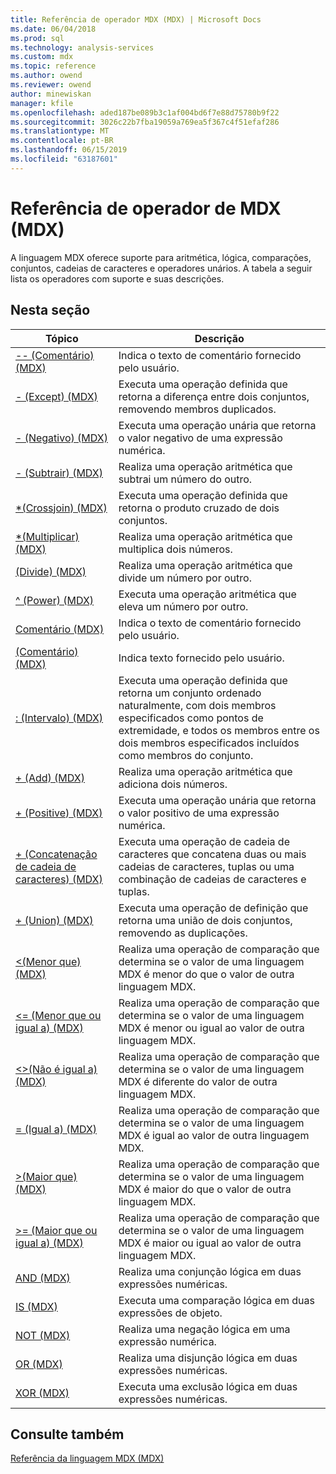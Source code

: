 ```yaml
---
title: Referência de operador MDX (MDX) | Microsoft Docs
ms.date: 06/04/2018
ms.prod: sql
ms.technology: analysis-services
ms.custom: mdx
ms.topic: reference
ms.author: owend
ms.reviewer: owend
author: minewiskan
manager: kfile
ms.openlocfilehash: aded187be089b3c1af004bd6f7e88d75780b9f22
ms.sourcegitcommit: 3026c22b7fba19059a769ea5f367c4f51efaf286
ms.translationtype: MT
ms.contentlocale: pt-BR
ms.lasthandoff: 06/15/2019
ms.locfileid: "63187601"
---
```

# <a name="mdx-operator-reference-mdx"></a>Referência de operador de MDX (MDX)


  A linguagem MDX oferece suporte para aritmética, lógica, comparações, conjuntos, cadeias de caracteres e operadores unários. A tabela a seguir lista os operadores com suporte e suas descrições.  
  
## <a name="in-this-section"></a>Nesta seção  
  
|Tópico|Descrição|  
|-----------|-----------------|  
|[-- &#40;Comentário&#41; &#40;MDX&#41;](../mdx/comment-mdx-operator-reference.md)|Indica o texto de comentário fornecido pelo usuário.|  
|[- &#40;Except&#41; &#40;MDX&#41;](../mdx/except-mdx-operator.md)|Executa uma operação definida que retorna a diferença entre dois conjuntos, removendo membros duplicados.|  
|[- &#40;Negativo&#41; &#40;MDX&#41;](../mdx/negative-mdx.md)|Executa uma operação unária que retorna o valor negativo de uma expressão numérica.|  
|[- &#40;Subtrair&#41; &#40;MDX&#41;](../mdx/subtract-mdx.md)|Realiza uma operação aritmética que subtrai um número do outro.|  
|[&#42;&#40;Crossjoin&#41; &#40;MDX&#41;](../mdx/crossjoin-mdx-operator-reference.md)|Executa uma operação definida que retorna o produto cruzado de dois conjuntos.|  
|[&#42;&#40;Multiplicar&#41; &#40;MDX&#41;](../mdx/multiply-mdx.md)|Realiza uma operação aritmética que multiplica dois números.|  
|[&#40;Divide&#41; &#40;MDX&#41;](../mdx/divide-mdx-operator-reference.md)|Realiza uma operação aritmética que divide um número por outro.|  
|[^ &#40;Power&#41; &#40;MDX&#41;](../mdx/power-mdx.md)|Executa uma operação aritmética que eleva um número por outro.|  
|[Comentário &#40;MDX&#41;](../mdx/comment-mdx.md)|Indica o texto de comentário fornecido pelo usuário.|  
|[&#40;Comentário&#41; &#40;MDX&#41;](../mdx/comment-mdx-double-slash.md)|Indica texto fornecido pelo usuário.|  
|[: &#40;Intervalo&#41; &#40;MDX&#41;](../mdx/range-mdx.md)|Executa uma operação definida que retorna um conjunto ordenado naturalmente, com dois membros especificados como pontos de extremidade, e todos os membros entre os dois membros especificados incluídos como membros do conjunto.|  
|[+ &#40;Add&#41; &#40;MDX&#41;](../mdx/add-mdx.md)|Realiza uma operação aritmética que adiciona dois números.|  
|[+ &#40;Positive&#41; &#40;MDX&#41;](../mdx/positive-mdx.md)|Executa uma operação unária que retorna o valor positivo de uma expressão numérica.|  
|[+ &#40;Concatenação de cadeia de caracteres&#41; &#40;MDX&#41;](../mdx/string-concatenation-mdx.md)|Executa uma operação de cadeia de caracteres que concatena duas ou mais cadeias de caracteres, tuplas ou uma combinação de cadeias de caracteres e tuplas.|  
|[+ &#40;Union&#41; &#40;MDX&#41;](../mdx/union-mdx-operator-reference.md)|Executa uma operação de definição que retorna uma união de dois conjuntos, removendo as duplicações.|  
|[&#60;&#40;Menor que&#41; &#40;MDX&#41;](../mdx/less-than-mdx.md)|Realiza uma operação de comparação que determina se o valor de uma linguagem MDX é menor do que o valor de outra linguagem MDX.|  
|[&#60;= &#40;Menor que ou igual a&#41; &#40;MDX&#41;](../mdx/less-than-or-equal-to-mdx.md)|Realiza uma operação de comparação que determina se o valor de uma linguagem MDX é menor ou igual ao valor de outra linguagem MDX.|  
|[&#60;&#62;&#40;Não é igual a&#41; &#40;MDX&#41;](../mdx/not-equal-to-mdx.md)|Realiza uma operação de comparação que determina se o valor de uma linguagem MDX é diferente do valor de outra linguagem MDX.|  
|[= &#40;Igual a&#41; &#40;MDX&#41;](../mdx/equal-to-mdx.md)|Realiza uma operação de comparação que determina se o valor de uma linguagem MDX é igual ao valor de outra linguagem MDX.|  
|[&#62;&#40;Maior que&#41; &#40;MDX&#41;](../mdx/greater-than-mdx.md)|Realiza uma operação de comparação que determina se o valor de uma linguagem MDX é maior do que o valor de outra linguagem MDX.|  
|[&#62;= &#40;Maior que ou igual a&#41; &#40;MDX&#41;](../mdx/greater-than-or-equal-to-mdx.md)|Realiza uma operação de comparação que determina se o valor de uma linguagem MDX é maior ou igual ao valor de outra linguagem MDX.|  
|[AND &#40;MDX&#41;](../mdx/and-mdx.md)|Realiza uma conjunção lógica em duas expressões numéricas.|  
|[IS &#40;MDX&#41;](../mdx/is-mdx.md)|Executa uma comparação lógica em duas expressões de objeto.|  
|[NOT &#40;MDX&#41;](../mdx/not-mdx.md)|Realiza uma negação lógica em uma expressão numérica.|  
|[OR &#40;MDX&#41;](../mdx/or-mdx.md)|Realiza uma disjunção lógica em duas expressões numéricas.|  
|[XOR &#40;MDX&#41;](../mdx/xor-mdx.md)|Executa uma exclusão lógica em duas expressões numéricas.|  
  
## <a name="see-also"></a>Consulte também  
 [Referência da linguagem MDX &#40;MDX&#41;](../mdx/mdx-language-reference-mdx.md)  
  
  
